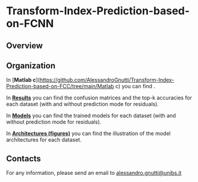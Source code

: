 # Transform-Index-Prediction-based-on-FCNN

## Overview

## Organization

In [**Matlab c**](https://github.com/AlessandroGnutti/Transform-Index-Prediction-based-on-FCC/tree/main/Matlab c) you can find .

In [**Results**](https://github.com/AlessandroGnutti/Transform-Index-Prediction-based-on-FCC/tree/main/Results) you can find the confusion matrices and the top-k accuracies for each dataset (with and without prediction mode for residuals).

In [**Models**](https://github.com/AlessandroGnutti/Transform-Index-Prediction-based-on-FCC/tree/main/Models) you can find the trained models for each dataset (with and without prediction mode for residuals).

In [**Architectures (figures)**](https://github.com/AlessandroGnutti/Transform-Index-Prediction-based-on-FCC/tree/main/Architectures (figures)) you can find the illustration of the model architectures for each dataset.


## Contacts

For any information, please send an email to alessandro.gnutti@unibs.it


